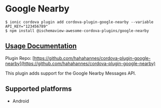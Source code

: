 # Google Nearby

```
$ ionic cordova plugin add cordova-plugin-google-nearby --variable API_KEY="123456789"
$ npm install @ischemaview-awesome-cordova-plugins/google-nearby
```

## [Usage Documentation](https://danielsogl.gitbook.io/awesome-cordova-plugins/plugins/google-nearby/)

Plugin Repo: [https://github.com/hahahannes/cordova-plugin-google-nearby](https://github.com/hahahannes/cordova-plugin-google-nearby)

This plugin adds support for the Google Nearby Messages API.

## Supported platforms

- Android
  


